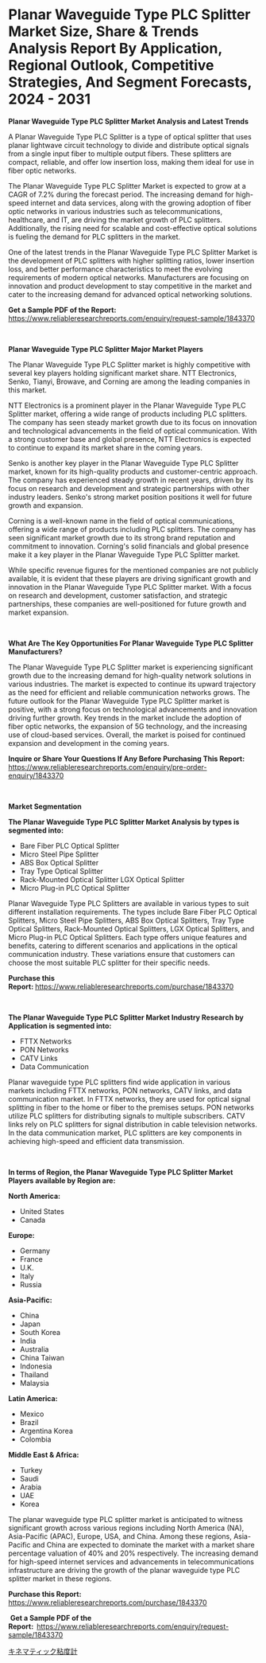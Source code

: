 <p><h1>Planar Waveguide Type PLC Splitter Market Size, Share & Trends Analysis Report By Application, Regional Outlook, Competitive Strategies, And Segment Forecasts, 2024 - 2031</h1></p><p><strong>Planar Waveguide Type PLC Splitter Market Analysis and Latest Trends</strong></p>
<p><p>A Planar Waveguide Type PLC Splitter is a type of optical splitter that uses planar lightwave circuit technology to divide and distribute optical signals from a single input fiber to multiple output fibers. These splitters are compact, reliable, and offer low insertion loss, making them ideal for use in fiber optic networks.</p><p>The Planar Waveguide Type PLC Splitter Market is expected to grow at a CAGR of 7.2% during the forecast period. The increasing demand for high-speed internet and data services, along with the growing adoption of fiber optic networks in various industries such as telecommunications, healthcare, and IT, are driving the market growth of PLC splitters. Additionally, the rising need for scalable and cost-effective optical solutions is fueling the demand for PLC splitters in the market.</p><p>One of the latest trends in the Planar Waveguide Type PLC Splitter Market is the development of PLC splitters with higher splitting ratios, lower insertion loss, and better performance characteristics to meet the evolving requirements of modern optical networks. Manufacturers are focusing on innovation and product development to stay competitive in the market and cater to the increasing demand for advanced optical networking solutions.</p></p>
<p><strong>Get a Sample PDF of the Report:&nbsp;</strong> <a href="https://www.reliableresearchreports.com/enquiry/request-sample/1843370">https://www.reliableresearchreports.com/enquiry/request-sample/1843370</a></p>
<p>&nbsp;</p>
<p><strong>Planar Waveguide Type PLC Splitter Major Market Players</strong></p>
<p><p>The Planar Waveguide Type PLC Splitter market is highly competitive with several key players holding significant market share. NTT Electronics, Senko, Tianyi, Browave, and Corning are among the leading companies in this market.</p><p>NTT Electronics is a prominent player in the Planar Waveguide Type PLC Splitter market, offering a wide range of products including PLC splitters. The company has seen steady market growth due to its focus on innovation and technological advancements in the field of optical communication. With a strong customer base and global presence, NTT Electronics is expected to continue to expand its market share in the coming years.</p><p>Senko is another key player in the Planar Waveguide Type PLC Splitter market, known for its high-quality products and customer-centric approach. The company has experienced steady growth in recent years, driven by its focus on research and development and strategic partnerships with other industry leaders. Senko's strong market position positions it well for future growth and expansion.</p><p>Corning is a well-known name in the field of optical communications, offering a wide range of products including PLC splitters. The company has seen significant market growth due to its strong brand reputation and commitment to innovation. Corning's solid financials and global presence make it a key player in the Planar Waveguide Type PLC Splitter market.</p><p>While specific revenue figures for the mentioned companies are not publicly available, it is evident that these players are driving significant growth and innovation in the Planar Waveguide Type PLC Splitter market. With a focus on research and development, customer satisfaction, and strategic partnerships, these companies are well-positioned for future growth and market expansion.</p></p>
<p>&nbsp;</p>
<p><strong>What Are The Key Opportunities For Planar Waveguide Type PLC Splitter Manufacturers?</strong></p>
<p><p>The Planar Waveguide Type PLC Splitter market is experiencing significant growth due to the increasing demand for high-quality network solutions in various industries. The market is expected to continue its upward trajectory as the need for efficient and reliable communication networks grows. The future outlook for the Planar Waveguide Type PLC Splitter market is positive, with a strong focus on technological advancements and innovation driving further growth. Key trends in the market include the adoption of fiber optic networks, the expansion of 5G technology, and the increasing use of cloud-based services. Overall, the market is poised for continued expansion and development in the coming years.</p></p>
<p><strong>Inquire or Share Your Questions If Any Before Purchasing This Report:</strong> <a href="https://www.reliableresearchreports.com/enquiry/pre-order-enquiry/1843370">https://www.reliableresearchreports.com/enquiry/pre-order-enquiry/1843370</a></p>
<p>&nbsp;</p>
<p><strong>Market Segmentation</strong></p>
<p><strong>The Planar Waveguide Type PLC Splitter Market Analysis by types is segmented into:</strong></p>
<p><ul><li>Bare Fiber PLC Optical Splitter</li><li>Micro Steel Pipe Splitter</li><li>ABS Box Optical Splitter</li><li>Tray Type Optical Splitter</li><li>Rack-Mounted Optical Splitter LGX Optical Splitter</li><li>Micro Plug-in PLC Optical Splitter</li></ul></p>
<p><p>Planar Waveguide Type PLC Splitters are available in various types to suit different installation requirements. The types include Bare Fiber PLC Optical Splitters, Micro Steel Pipe Splitters, ABS Box Optical Splitters, Tray Type Optical Splitters, Rack-Mounted Optical Splitters, LGX Optical Splitters, and Micro Plug-in PLC Optical Splitters. Each type offers unique features and benefits, catering to different scenarios and applications in the optical communication industry. These variations ensure that customers can choose the most suitable PLC splitter for their specific needs.</p></p>
<p><strong>Purchase this Report:&nbsp;</strong><a href="https://www.reliableresearchreports.com/purchase/1843370">https://www.reliableresearchreports.com/purchase/1843370</a></p>
<p>&nbsp;</p>
<p><strong>The Planar Waveguide Type PLC Splitter Market Industry Research by Application is segmented into:</strong></p>
<p><ul><li>FTTX Networks</li><li>PON Networks</li><li>CATV Links</li><li>Data Communication</li></ul></p>
<p><p>Planar waveguide type PLC splitters find wide application in various markets including FTTX networks, PON networks, CATV links, and data communication market. In FTTX networks, they are used for optical signal splitting in fiber to the home or fiber to the premises setups. PON networks utilize PLC splitters for distributing signals to multiple subscribers. CATV links rely on PLC splitters for signal distribution in cable television networks. In the data communication market, PLC splitters are key components in achieving high-speed and efficient data transmission.</p></p>
<p>&nbsp;</p>
<p><strong>In terms of Region, the Planar Waveguide Type PLC Splitter Market Players available by Region are:</strong></p>
<p>
    <p> <strong> North America: </strong>
        <ul>
            <li>United States</li>
            <li>Canada</li>
        </ul>
        </p> 
    <p> <strong> Europe: </strong>
        <ul>
            <li>Germany</li>
            <li>France</li>
            <li>U.K.</li>
            <li>Italy</li>
            <li>Russia</li>
        </ul>
        </p> 
    <p> <strong> Asia-Pacific: </strong>
        <ul>
            <li>China</li>
            <li>Japan</li>
            <li>South Korea</li>
            <li>India</li>
            <li>Australia</li>
            <li>China Taiwan</li>
            <li>Indonesia</li>
            <li>Thailand</li>
            <li>Malaysia</li>
        </ul>
        </p> 
    <p> <strong> Latin America: </strong>
        <ul>
            <li>Mexico</li>
            <li>Brazil</li>
            <li>Argentina Korea</li>
            <li>Colombia</li>
        </ul>
        </p> 
    <p> <strong> Middle East & Africa: </strong>
        <ul>
            <li>Turkey</li>
            <li>Saudi</li>
            <li>Arabia</li>
            <li>UAE</li>
            <li>Korea</li>
        </ul>
    </p>
    </p>
<p><p>The planar waveguide type PLC splitter market is anticipated to witness significant growth across various regions including North America (NA), Asia-Pacific (APAC), Europe, USA, and China. Among these regions, Asia-Pacific and China are expected to dominate the market with a market share percentage valuation of 40% and 20% respectively. The increasing demand for high-speed internet services and advancements in telecommunications infrastructure are driving the growth of the planar waveguide type PLC splitter market in these regions.</p></p>
<p><strong>Purchase this Report: </strong><a href="https://www.reliableresearchreports.com/purchase/1843370">https://www.reliableresearchreports.com/purchase/1843370</a></p>
<p>&nbsp;<strong>Get a Sample PDF of the Report:&nbsp;&nbsp;</strong><a href="https://www.reliableresearchreports.com/enquiry/request-sample/1843370">https://www.reliableresearchreports.com/enquiry/request-sample/1843370</a></p>
<p><strong></strong></p>
<p><p><a href="https://github.com/oqxogxyvqe90775/Market-Research-Report-List-1/blob/main/675213213632.md">キネマティック粘度計</a></p></p>
